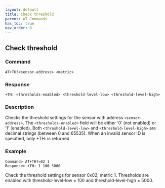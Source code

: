 ```yaml
---
layout: default
title: Check threshold
parent: AT Commands
has_toc: true
nav_order: 8
---
```


## Check threshold

### Command
```
AT+TH?<sensor-address> <metric>
```

### Response
```
+TH: <thresholds-enabled> <threshold-level-low> <threshold-level-high>
```

### Description
Checks the threshold settings for the sensor with address `<sensor-address>`. The `<thresholds-enabled>` field will be either ‘0’ (not enabled) or ‘1’ (enabled). Both `<threshold-level-low>` and `<threshold-level-high>` are decimal strings (between 0 and 65535).  When an invalid sensor ID is specified, only +TH: is returned.

### Example
```
Command> AT+TH?=02 1
Response> +TH: 1 100 5000
```

Check the threshold settings for sensor 0x02, metric 1. Thresholds are enabled with threshold-level-low = 100 and threshold-level-high = 5000.

